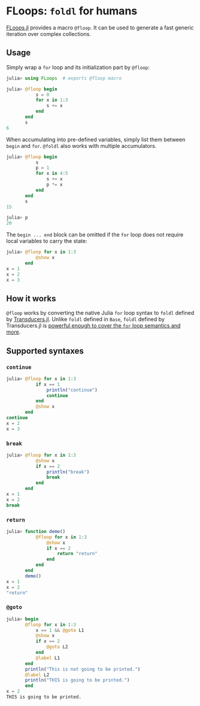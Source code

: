 # FLoops: `foldl` for humans

[FLoops.jl](https://github.com/tkf/FLoops.jl) provides a macro
`@floop`.  It can be used to generate a fast generic iteration over
complex collections.

## Usage

Simply wrap a `for` loop and its initialization part by `@floop`:

```julia
julia> using FLoops  # exports @floop macro

julia> @floop begin
           s = 0
           for x in 1:3
               s += x
           end
       end
       s
6
```

When accumulating into pre-defined variables, simply list them between
`begin` and `for`.  `@foldl` also works with multiple accumulators.

```julia
julia> @floop begin
           s
           p = 1
           for x in 4:5
               s += x
               p *= x
           end
       end
       s
15

julia> p
20
```

The `begin ... end` block can be omitted if the `for` loop does not
require local variables to carry the state:

```julia
julia> @floop for x in 1:3
           @show x
       end
x = 1
x = 2
x = 3
```

## How it works

`@floop` works by converting the native Julia `for` loop syntax to
`foldl` defined by
[Transducers.jl](https://github.com/tkf/Transducers.jl).  Unlike
`foldl` defined in `Base`, `foldl` defined by Transducers.jl is
[powerful enough to cover the `for` loop semantics and more](https://tkf.github.io/Transducers.jl/dev/manual/#Base.foreach).

## Supported syntaxes

### `continue`

```julia
julia> @floop for x in 1:3
           if x == 1
               println("continue")
               continue
           end
           @show x
       end
continue
x = 2
x = 3
```

### `break`

```julia
julia> @floop for x in 1:3
           @show x
           if x == 2
               println("break")
               break
           end
       end
x = 1
x = 2
break
```

### `return`

```julia
julia> function demo()
           @floop for x in 1:3
               @show x
               if x == 2
                   return "return"
               end
           end
       end
       demo()
x = 1
x = 2
"return"
```

### `@goto`

```julia
julia> begin
       @floop for x in 1:3
           x == 1 && @goto L1
           @show x
           if x == 2
               @goto L2
           end
           @label L1
       end
       println("This is not going to be printed.")
       @label L2
       println("THIS is going to be printed.")
       end
x = 2
THIS is going to be printed.
```
